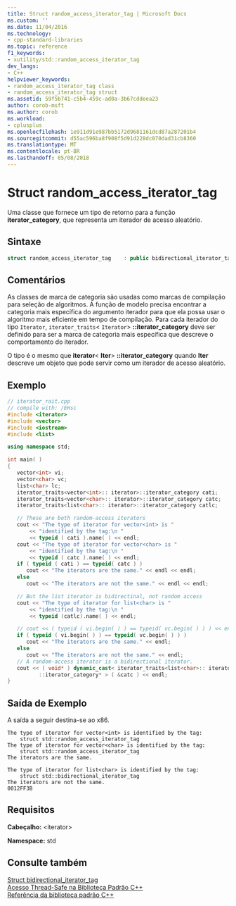 ```yaml
---
title: Struct random_access_iterator_tag | Microsoft Docs
ms.custom: ''
ms.date: 11/04/2016
ms.technology:
- cpp-standard-libraries
ms.topic: reference
f1_keywords:
- xutility/std::random_access_iterator_tag
dev_langs:
- C++
helpviewer_keywords:
- random_access_iterator_tag class
- random_access_iterator_tag struct
ms.assetid: 59f5b741-c5b4-459c-ad0a-3b67cddeea23
author: corob-msft
ms.author: corob
ms.workload:
- cplusplus
ms.openlocfilehash: 1e911d91e987bb5172d9681161dcd87a287201b4
ms.sourcegitcommit: d55ac596ba8f908f5d91d228dc070dad31cb8360
ms.translationtype: MT
ms.contentlocale: pt-BR
ms.lasthandoff: 05/08/2018
---
```

# <a name="randomaccessiteratortag-struct"></a>Struct random_access_iterator_tag

Uma classe que fornece um tipo de retorno para a função **iterator_category**, que representa um iterador de acesso aleatório.

## <a name="syntax"></a>Sintaxe

```cpp
struct random_access_iterator_tag    : public bidirectional_iterator_tag {};
```

## <a name="remarks"></a>Comentários

As classes de marca de categoria são usadas como marcas de compilação para seleção de algoritmos. A função de modelo precisa encontrar a categoria mais específica do argumento iterador para que ela possa usar o algoritmo mais eficiente em tempo de compilação. Para cada iterador do tipo `Iterator`, `iterator_traits`< `Iterator`> **::iterator_category** deve ser definido para ser a marca de categoria mais específica que descreve o comportamento do iterador.

O tipo é o mesmo que **iterator**\< **Iter**> **::iterator_category** quando **Iter** descreve um objeto que pode servir como um iterador de acesso aleatório.

## <a name="example"></a>Exemplo

```cpp
// iterator_rait.cpp
// compile with: /EHsc
#include <iterator>
#include <vector>
#include <iostream>
#include <list>

using namespace std;

int main( )
{
   vector<int> vi;
   vector<char> vc;
   list<char> lc;
   iterator_traits<vector<int>:: iterator>::iterator_category cati;
   iterator_traits<vector<char>:: iterator>::iterator_category catc;
   iterator_traits<list<char>:: iterator>::iterator_category catlc;

   // These are both random-access iterators
   cout << "The type of iterator for vector<int> is "
       << "identified by the tag:\n "
       << typeid ( cati ).name( ) << endl;
   cout << "The type of iterator for vector<char> is "
       << "identified by the tag:\n "
       << typeid ( catc ).name( ) << endl;
   if ( typeid ( cati ) == typeid( catc ) )
      cout << "The iterators are the same." << endl << endl;
   else
      cout << "The iterators are not the same." << endl << endl;

   // But the list iterator is bidirectinal, not random access
   cout << "The type of iterator for list<char> is "
       << "identified by the tag:\n "
       << typeid (catlc).name( ) << endl;

   // cout << ( typeid ( vi.begin( ) ) == typeid( vc.begin( ) ) ) << endl;
   if ( typeid ( vi.begin( ) ) == typeid( vc.begin( ) ) )
      cout << "The iterators are the same." << endl;
   else
      cout << "The iterators are not the same." << endl;
   // A random-access iterator is a bidirectional iterator.
   cout << ( void* ) dynamic_cast< iterator_traits<list<char>:: iterator>
          ::iterator_category* > ( &catc ) << endl;
}
```

## <a name="sample-output"></a>Saída de Exemplo

A saída a seguir destina-se ao x86.

```Output
The type of iterator for vector<int> is identified by the tag:
    struct std::random_access_iterator_tag
The type of iterator for vector<char> is identified by the tag:
    struct std::random_access_iterator_tag
The iterators are the same.

The type of iterator for list<char> is identified by the tag:
    struct std::bidirectional_iterator_tag
The iterators are not the same.
0012FF3B
```

## <a name="requirements"></a>Requisitos

**Cabeçalho:** \<iterator>

**Namespace:** std

## <a name="see-also"></a>Consulte também

[Struct bidirectional_iterator_tag](../standard-library/bidirectional-iterator-tag-struct.md)<br/>
[Acesso Thread-Safe na Biblioteca Padrão C++](../standard-library/thread-safety-in-the-cpp-standard-library.md)<br/>
[Referência da biblioteca padrão C++](../standard-library/cpp-standard-library-reference.md)<br/>
